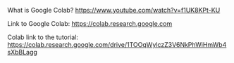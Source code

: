 What is Google Colab?
https://www.youtube.com/watch?v=f1UK8KPt-KU

Link to Google Colab:
https://colab.research.google.com

Colab link to the tutorial:
https://colab.research.google.com/drive/1TOOqWylczZ3V6NkPhWiHmWb4sXbBLagg
